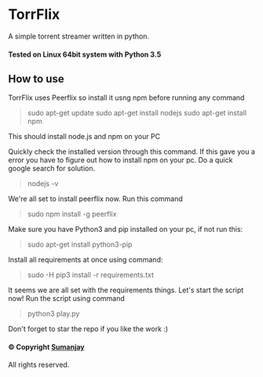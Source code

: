 # TorrFlix
A simple torrent streamer written in python.
#### Tested on Linux 64bit system with Python 3.5

## How to use
TorrFlix uses Peerflix so install it usng npm before running any command
> sudo apt-get update
> sudo apt-get install nodejs
> sudo apt-get install npm

This should install node.js and npm on your PC

Quickly check the installed version through this command. If this gave you a error you have to figure out how to install npm on your pc. Do a quick google search for solution.

> nodejs -v

We're all set to install peerflix now. Run this command
> sudo npm install -g peerflix

Make sure you have Python3 and pip installed on your pc, if not run this:
> sudo apt-get install python3-pip

Install all requirements at once using command:

> sudo -H pip3 install -r requirements.txt

 It seems we are all set with the requirements things. Let's start the script now!
 Run the script using command
 > python3 play.py
 
 Don't forget to star the repo if you like the work :)
 #### © Copyright  [Sumanjay](https://cyberboysumanjay.github.io)
 All rights reserved.
